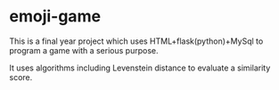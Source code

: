 # emoji-game
This is a final year project which uses HTML+flask(python)+MySql to program a game with a serious purpose.

It uses algorithms including Levenstein distance to evaluate a similarity score.
